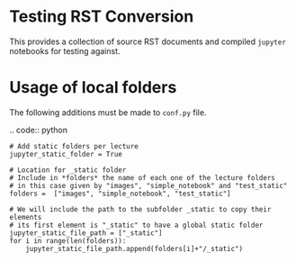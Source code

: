 # Testing RST Conversion

This provides a collection of source RST documents and compiled ``jupyter`` notebooks for testing against. 



Usage of local folders
======================

The following additions must be made to ``conf.py`` file.

.. code:: python

    # Add static folders per lecture
    jupyter_static_folder = True

    # Location for _static folder
    # Include in *folders* the name of each one of the lecture folders
    # in this case given by "images", "simple_notebook" and "test_static"
    folders =  ["images", "simple_notebook", "test_static"]

    # We will include the path to the subfolder _static to copy their elements
    # its first element is "_static" to have a global static folder
    jupyter_static_file_path = ["_static"]
    for i in range(len(folders)):
        jupyter_static_file_path.append(folders[i]+"/_static")


